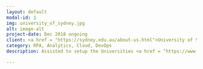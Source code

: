 ```yaml
---
layout: default
modal-id: 1
img: university_of_sydney.jpg
alt: image-alt
project-date: Dec 2018 ongoing
client: <a href = "https://sydney.edu.au/about-us.html">University of Sydney</a>
category: RPA, Analytics, Cloud, DevOps
description: Assisted to setup the Universities <a href = "https://www.computerworld.com.au/mediareleases/34145/sydney-university-ai-hub-wins-global-award-for/"><b>Award Winning Automation & Innovation Hub (AI Hub) Team</b></a>. Key focus points included leading the Operational Arm of the Team, leading technical QA of RPA processes, leading technical components of RPA Production Environment infrastructure, implementing ITIL / DevOps methods within the Univiersities RPA lifecycle methodology.

---
```


